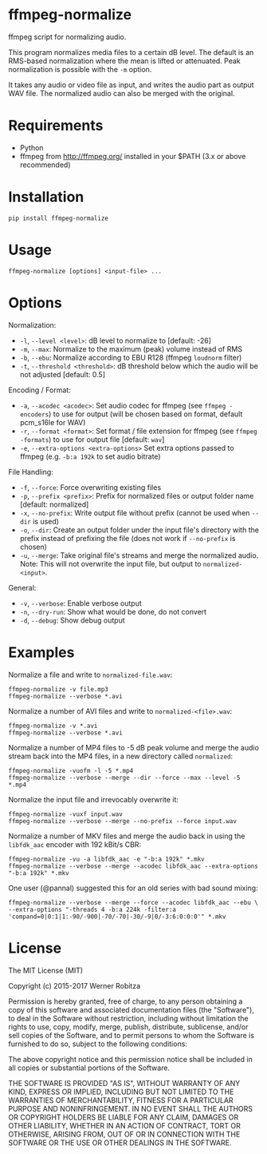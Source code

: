 # ffmpeg-normalize

ffmpeg script for normalizing audio.

This program normalizes media files to a certain dB level. The default
is an RMS-based normalization where the mean is lifted or attenuated.
Peak normalization is possible with the `-m` option.

It takes any audio or video file as input, and writes the audio part as
output WAV file. The normalized audio can also be merged with the
original.

# Requirements

-   Python
-   ffmpeg from <http://ffmpeg.org/> installed in your \$PATH (3.x or
    above recommended)

# Installation

    pip install ffmpeg-normalize

# Usage

    ffmpeg-normalize [options] <input-file> ...

# Options

Normalization:

- `-l`, `--level <level>`: dB level to normalize to [default: -26]
- `-m`, `--max`: Normalize to the maximum (peak) volume instead of RMS
- `-b`, `--ebu`: Normalize according to EBU R128 (ffmpeg `loudnorm` filter)
- `-t`, `--threshold <threshold>`: dB threshold below which the audio will be not adjusted [default: 0.5]

Encoding / Format:

- `-a`, `--acodec <acodec>`: Set audio codec for ffmpeg (see `ffmpeg -encoders`) to use for output (will be chosen based on format, default pcm_s16le for WAV)
- `-r`, `--format <format>`: Set format / file extension for ffmpeg (see `ffmpeg -formats`) to use for output file [default: `wav`]
- `-e`, `--extra-options <extra-options>` Set extra options passed to ffmpeg (e.g. `-b:a 192k` to set audio bitrate)

File Handling:

- `-f`, `--force`: Force overwriting existing files
- `-p`, `--prefix <prefix>`: Prefix for normalized files or output folder name [default: normalized]
- `-x`, `--no-prefix`: Write output file without prefix (cannot be used when `--dir` is used)
- `-o`, `--dir`: Create an output folder under the input file's directory with the prefix instead of prefixing the file (does not work if `--no-prefix` is chosen)
- `-u`, `--merge`: Take original file's streams and merge the normalized audio. Note: This will not overwrite the input file, but output to `normalized-<input>`.

General:

- `-v`, `--verbose`: Enable verbose output
- `-n`, `--dry-run`: Show what would be done, do not convert
- `-d`, `--debug`: Show debug output

# Examples

Normalize a file and write to `normalized-file.wav`:

    ffmpeg-normalize -v file.mp3
    ffmpeg-normalize --verbose *.avi

Normalize a number of AVI files and write to
`normalized-<file>.wav`:

    ffmpeg-normalize -v *.avi
    ffmpeg-normalize --verbose *.avi

Normalize a number of MP4 files to -5 dB peak volume and merge the audio
stream back into the MP4 files, in a new directory called
`normalized`:

    ffmpeg-normalize -vuofm -l -5 *.mp4
    ffmpeg-normalize --verbose --merge --dir --force --max --level -5 *.mp4

Normalize the input file and irrevocably overwrite it:

    ffmpeg-normalize -vuxf input.wav
    ffmpeg-normalize --verbose --merge --no-prefix --force input.wav

Normalize a number of MKV files and merge the audio back in using the
`libfdk_aac` encoder with 192 kBit/s CBR:

    ffmpeg-normalize -vu -a libfdk_aac -e "-b:a 192k" *.mkv
    ffmpeg-normalize --verbose --merge --acodec libfdk_aac --extra-options "-b:a 192k" *.mkv

One user (@pannal) suggested this for an old series with bad sound mixing:

    ffmpeg-normalize --verbose --merge --force --acodec libfdk_aac --ebu \
    --extra-options "-threads 4 -b:a 224k -filter:a 'compand=0|0:1|1:-90/-900|-70/-70|-30/-9|0/-3:6:0:0:0'" *.mkv

# License

The MIT License (MIT)

Copyright (c) 2015-2017 Werner Robitza

Permission is hereby granted, free of charge, to any person obtaining a
copy of this software and associated documentation files (the
"Software"), to deal in the Software without restriction, including
without limitation the rights to use, copy, modify, merge, publish,
distribute, sublicense, and/or sell copies of the Software, and to
permit persons to whom the Software is furnished to do so, subject to
the following conditions:

The above copyright notice and this permission notice shall be included
in all copies or substantial portions of the Software.

THE SOFTWARE IS PROVIDED "AS IS", WITHOUT WARRANTY OF ANY KIND, EXPRESS
OR IMPLIED, INCLUDING BUT NOT LIMITED TO THE WARRANTIES OF
MERCHANTABILITY, FITNESS FOR A PARTICULAR PURPOSE AND NONINFRINGEMENT.
IN NO EVENT SHALL THE AUTHORS OR COPYRIGHT HOLDERS BE LIABLE FOR ANY
CLAIM, DAMAGES OR OTHER LIABILITY, WHETHER IN AN ACTION OF CONTRACT,
TORT OR OTHERWISE, ARISING FROM, OUT OF OR IN CONNECTION WITH THE
SOFTWARE OR THE USE OR OTHER DEALINGS IN THE SOFTWARE.
